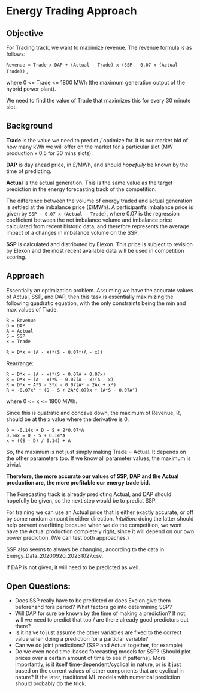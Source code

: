 # Energy Trading Approach

## Objective
For Trading track, we want to maximize revenue. The revenue formula is as follows:

`Revenue = Trade x DAP + (Actual - Trade) x (SSP - 0.07 x (Actual - Trade))` ,

where 0 <= Trade <= 1800 MWh (the maximum generation output of the hybrid power plant).

We need to find the value of Trade that maximizes this for every 30 minute slot.

## Background

**Trade** is the value we need to predict / optimize for. It is our market bid of how many kWh we will offer on the market for a particular slot (MW production x 0.5 for 30 mins slots).

**DAP** is day ahead price, in £/MWh, and should _hopefully_ be known by the time of predicting.

**Actual** is the actual generation. This is the same value as the target prediction in the energy forecasting track of the competition.

The difference between the volume of energy traded and actual generation is settled at the imbalance price (£/MWh). A participant’s imbalance price is given by `SSP - 0.07 x (Actual - Trade)`, where 0.07 is the regression coefficient between the net imbalance volume and imbalance price calculated from recent historic data, and therefore represents  the average impact  of  a  changes  in imbalance volume on the SSP.

**SSP** is calculated and distributed by Elexon. This price is subject to revision by Elexon and the most recent available data will be used in competition scoring.

## Approach

Essentially an optimization problem.
Assuming we have the accurate values of Actual, SSP, and DAP, then this task is essentially maximizing the following quadratic equation,
with the only constraints being the min and max values of Trade.

```
R = Revenue
D = DAP
A = Actual
S = SSP
x = Trade

R = D*x + (A - x)*(S - 0.07*(A - x))
```

Rearrange:
```
R = D*x + (A - x)*(S - 0.07A + 0.07x)
R = D*x + (A - x)*S - 0.07(A - x)(A - x)
R = D*x + A*S - S*x - 0.07(A² - 2Ax + x²)
R = -0.07x² + (D - S + 2A*0.07)x + (A*S - 0.07A²)
```
where 0 <= x <= 1800 MWh.

Since this is quatratic and concave down, the maximum of Revenue, R, should be at the x value where the derivative is 0.
```
0 = -0.14x + D - S + 2*0.07*A
0.14x = D - S + 0.14*A
x = ((S - D) / 0.14) + A
```

So, the maximum is not just simply making Trade = Actual. It depends on the other parameters too.
If we know all parameter values, the maximum is trivial.

**Therefore, the more accurate our values of SSP, DAP and the Actual production are, the more profitable our energy trade bid.**

The Forecasting track is already predicting Actual, and DAP should hopefully be given, so the next step would be to predict SSP.

For training we can use an Actual price that is either exactly accurate, or off by some random amount in either direction.
*Intuition:* doing the latter should help prevent overfitting because when we do the competition, we wont have the Actual production completely right,
since it will depend on our own power prediction. (We can test both approaches.)

SSP also seems to always be changing, according to the data in Energy_Data_20200920_20231027.csv. 

If DAP is not given, it will need to be predicted as well.

## Open Questions:
- Does SSP really have to be predicted or does Exelon give them beforehand fora period? What factors go into determining SSP?
- Will DAP for sure be known by the time of making a prediction? If not, will we need to predict that too / are there already good predictors out there?
- Is it naive to just assume the other variables are fixed to the correct value when doing a prediction for a particlar variable?
- Can we do joint predictions? (SSP and Actual together, for example)
- Do we even need time-based forecasting models for SSP? (Should plot prices over a certain amount of time to see if patterns).
    More importantly, is it itself time-dependent/cyclical in nature, or is it just based on the current values of other components
    that are cyclical in nature? If the later, traditional ML models with numerical prediction should probably do the trick.
